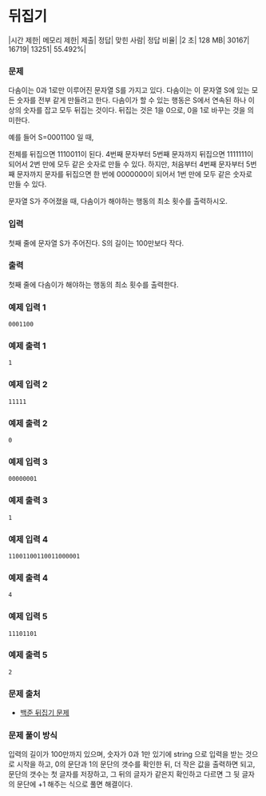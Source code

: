 # 뒤집기
 
|시간 제한|	메모리 제한|	제출|	정답|	맞힌 사람|	정답 비율|
|2 초|	128 MB|	30167|	16719|	13251|	55.492%|

### 문제

다솜이는 0과 1로만 이루어진 문자열 S를 가지고 있다. 다솜이는 이 문자열 S에 있는 모든 숫자를 전부 같게 만들려고 한다. 다솜이가 할 수 있는 행동은 S에서 연속된 하나 이상의 숫자를 잡고 모두 뒤집는 것이다. 뒤집는 것은 1을 0으로, 0을 1로 바꾸는 것을 의미한다.

예를 들어 S=0001100 일 때,

전체를 뒤집으면 1110011이 된다.
4번째 문자부터 5번째 문자까지 뒤집으면 1111111이 되어서 2번 만에 모두 같은 숫자로 만들 수 있다.
하지만, 처음부터 4번째 문자부터 5번째 문자까지 문자를 뒤집으면 한 번에 0000000이 되어서 1번 만에 모두 같은 숫자로 만들 수 있다.

문자열 S가 주어졌을 때, 다솜이가 해야하는 행동의 최소 횟수를 출력하시오.

### 입력

첫째 줄에 문자열 S가 주어진다. S의 길이는 100만보다 작다.

### 출력

첫째 줄에 다솜이가 해야하는 행동의 최소 횟수를 출력한다.

### 예제 입력 1 

```
0001100
```

### 예제 출력 1 

```
1
```

### 예제 입력 2 

```
11111
```

### 예제 출력 2 

```
0
```

### 예제 입력 3 

```
00000001
```

### 예제 출력 3 

```
1
```

### 예제 입력 4 

```
11001100110011000001
```

### 예제 출력 4 

```
4
```

### 예제 입력 5 

```
11101101
```

### 예제 출력 5 

```
2
```

### 문제 출처

- [백준 뒤집기 문제](https://www.acmicpc.net/problem/1439)

### 문제 풀이 방식

입력의 길이가 100만까지 있으며, 숫자가 0과 1만 있기에 string 으로 입력을 받는 것으로 시작을 하고, 0의 문단과 1의 문단의 갯수를 확인한 뒤, 더 작은 값을 출력하면 되고, 문단의 갯수는 첫 글자를 저장하고, 그 뒤의 글자가 같은지 확인하고 다르면 그 뒷 글자의 문단에 +1 해주는 식으로 풀면 해결이다.
